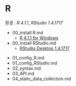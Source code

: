 # R

환경 : *R 4.1.1*, *RStudio 1.4.1717*

- 00_install R.md
  - [R 4.1.1 for Windows](https://cran.seoul.go.kr/)
- 00_install RStudio.md
  - [RStudio Desktop 1.4.1717](https://www.rstudio.com/products/rstudio/download/#download)

* 01_config_R.md
* 01_config_RStudio.md
* 02_syntax.md
* 03_API.md
* 04_static_data_collection.md

